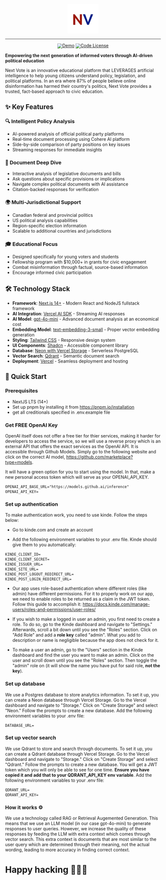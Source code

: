 <div align="center">
  <img src="/public/logo/nextvoters.png" width="20%" alt="nextvoters" />
</div>
<hr>
<div align="center" style="line-height: 1;">
  <a href="https://nextvoters.com"><img alt="Demo"
    src="https://img.shields.io/badge/🚀%20Live%20Demo-DailySAT-2F80ED?color=2F80ED&logoColor=white"/></a>
  <a href="LICENSE-CODE"><img alt="Code License"
    src="https://img.shields.io/badge/Code%20License-MIT%202.0-00BFFF?color=00BFFF"/></a>
  <br>
</div>

**Empowering the next generation of informed voters through AI-driven political education**

Next Vote is an innovative educational platform that LEVERAGES artificial intelligence to help young citizens understand policy, legislation, and political platforms. In an era where 87% of people believe online disinformation has harmed their country's politics, Next Vote provides a trusted, fact-based approach to civic education.

## ✨ Key Features

### 🔍 **Intelligent Policy Analysis**
- AI-powered analysis of official political party platforms
- Real-time document processing using Cohere AI platform
- Side-by-side comparison of party positions on key issues
- Streaming responses for immediate insights

### 📄 **Document Deep Dive**
- Interactive analysis of legislative documents and bills
- Ask questions about specific provisions or implications
- Navigate complex political documents with AI assistance
- Citation-backed responses for verification

### 🌍 **Multi-Jurisdictional Support**
- Canadian federal and provincial politics
- US political analysis capabilities
- Region-specific election information
- Scalable to additional countries and jurisdictions

### 🎓 **Educational Focus**
- Designed specifically for young voters and students
- Fellowship program with $10,000+ in grants for civic engagement
- Combat misinformation through factual, source-based information
- Encourage informed civic participation

## 🛠 Technology Stack

- **Framework**: [Next.js 14+](https://nextjs.org/) - Modern React and NodeJS fullstack framework
- **AI Integration**: [Vercel AI SDK](https://sdk.vercel.ai/docs) - Streaming AI responses
- **AI Model**: [gpt-4o-mini](https://docs.openai.com/) - Advanced document analysis at an economical cost
- **Embedding Model**: [text-embedding-3-small](https://docs.openai.com/) - Proper vector embedding generation
- **Styling**: [Tailwind CSS](https://tailwindcss.com/) - Responsive design system
- **UI Components**: [Shadcn](https://www.shadcn.com/) - Accessible component library
- **Database**: [Neon with Vercel Storage](https://neon.tech/) - Serverless PostgreSQL
- **Vector Search**: [Qdrant](https://qdrant.tech/) - Semantic document search
- **Deployment**: [Vercel](https://vercel.com/) - Seamless deployment and hosting

## 🚀 Quick Start

### Prerequisites
- NextJS LTS (14+)
- Set up pnpm by installing it from https://pnpm.io/installation
- get all creditionals specified in .env.example file

### Get FREE OpenAI Key
OpenAI itself does not offer a free tier for thier services, making it harder for developers to access the service, so we will use a reverse proxy which is an external API that offers the exact services as the OpenAI API. It is accessible through Github Models. Simply go to the following website and click on the correct AI model, https://github.com/marketplace?type=models. 


It will have a green option for you to start using the model. In that, make a new personal access token which will serve as your OPENAI_API_KEY. 

```env
OPENAI_API_BASE_URL="https://models.github.ai/inference"
OPENAI_API_KEY=
```

### Set up authentication 
To make authentication work, you need to use kinde. Follow the steps below:

- Go to kinde.com and create an account

- Add the following environment variables to your .env file. Kinde should give them to you automatically:

```env
KINDE_CLIENT_ID=
KINDE_CLIENT_SECRET=
KINDE_ISSUER_URL=
KINDE_SITE_URL=
KINDE_POST_LOGOUT_REDIRECT_URL=
KINDE_POST_LOGIN_REDIRECT_URL=
```

- Our app uses role-based authentication where different roles (like admin) have different permissions. For it to properly work on our app, we need to enable roles to be returned as a claim in the JWT token. Follow this guide to accomplish it: https://docs.kinde.com/manage-users/roles-and-permissions/user-roles/

- If you wish to make a logged in user an admin, you first need to create a role. To do so, go to the Kinde dashboard and navigate to "Settings." Afterwards, scroll a bit down until you see the "Roles" section. Click on "Add Role" and add a **role key** called "admin". What you add to description or name is negligible because the app does not check for it. 

- To make a user an admin, go to the "Users" section in the Kinde dashboard and find the user you want to make an admin. Click on the user and scroll down until you see the "Roles" section. Then toggle the "admin" role on (it will show the name you have put for said role, **not the key**).

### Set up database
We use a Postgres database to store analytics information. To set it up, you can create a Neon database through Vercel Storage. Go to the Vercel dashboard and navigate to "Storage." Click on "Create Storage" and select "Neon." Follow the prompts to create a new database. Add the following environment variables to your .env file:

```env
DATABASE_URL=
```

### Set up vector search
We use Qdrant to store and search through documents. To set it up, you can create a Qdrant database through Vercel Storage. Go to the Vercel dashboard and navigate to "Storage." Click on "Create Storage" and select "Qdrant." Follow the prompts to create a new database. You will get a JWT token which you will only be able to see for one time. **Ensure you have copied it and add that to your QDRANT_API_KEY env variable**. Add the following environment variables to your .env file:

```env
QDRANT_URL=
QDRANT_API_KEY=
```

### How it works ⚙️

We use a technology called RAG or Retrieval Augemented Generation. This means that we use an LLM model (in our case gpt-4o-mini) to generate responses to user queries. However, we increase the quality of these responses by feeding the LLM with extra context which comes through vector search. This extra context is documents that are most similar to the user query which are determined through their meaning, not the actual wording, leading to more accuracy in finding correct context. 

# Happy hacking 👨🏽‍💻
